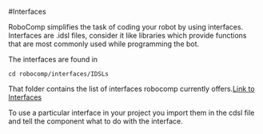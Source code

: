 #Interfaces

RoboComp simplifies the task of coding your robot by using interfaces. Interfaces are .idsl files, consider it like libraries which provide functions that are most commonly used while programming the bot.

The interfaces are found in

	cd robocomp/interfaces/IDSLs

That folder contains the list of interfaces robocomp currently offers.[Link to Interfaces](https://github.com/robocomp/robocomp/tree/master/interfaces)

To use a particular interface in your project you import them in the cdsl file and tell the component what to do with the interface.

